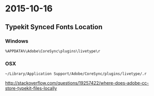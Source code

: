 # 2015-10-16

## Typekit Synced Fonts Location

### Windows

`%APPDATA%\Adobe\CoreSync\plugins\livetype\r`

### OSX

`~/Library/Application Support/Adobe/CoreSync/plugins/livetype/.r`

http://stackoverflow.com/questions/19257422/where-does-adobe-cc-store-typekit-files-locally
